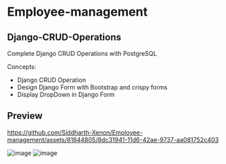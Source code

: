 # Employee-management

## Django-CRUD-Operations
Complete Django CRUD Operations with PostgreSQL

Concepts:
 - Django CRUD Operation
 - Design Django Form with Bootstrap and crispy forms
 - Display DropDown in Django Form

## Preview


https://github.com/Siddharth-Xenon/Employee-management/assets/81844805/8dc31941-11d6-42ae-9737-aa081752c403

![image](https://github.com/Siddharth-Xenon/Employee-management/assets/81844805/00b0c32c-e064-445f-b60a-2e13677e6ebd)
![image](https://github.com/Siddharth-Xenon/Employee-management/assets/81844805/1932552d-6331-4ce8-8825-10a7dc9fd242)


